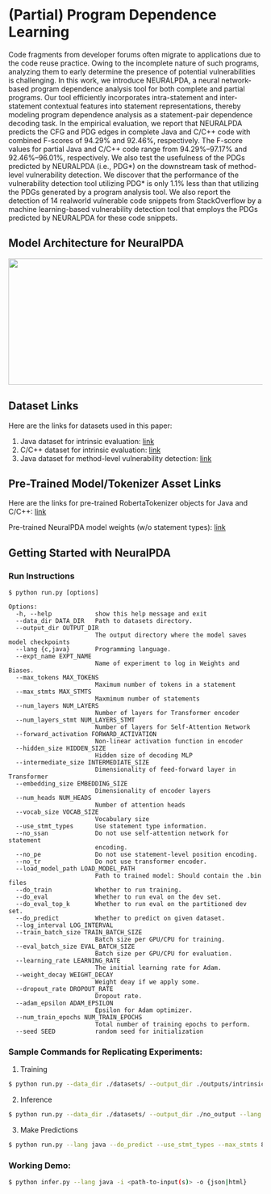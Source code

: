 # (Partial) Program Dependence Learning
Code fragments from developer forums often migrate to applications due to the code reuse practice. Owing to the incomplete nature of such programs, analyzing them to early determine the presence of potential vulnerabilities is challenging. In this work, we introduce NEURALPDA, a neural network-based program dependence analysis tool for both complete and partial programs. Our tool efficiently incorporates intra-statement and inter-statement contextual features into statement representations, thereby modeling program dependence analysis as a statement-pair dependence decoding task. In the empirical evaluation, we report that NEURALPDA predicts the CFG and PDG edges in complete Java and C/C++ code with combined F-scores of 94.29% and 92.46%, respectively. The F-score values for partial Java and C/C++ code range from 94.29%–97.17% and 92.46%–96.01%, respectively. We also test the usefulness of the PDGs predicted by NEURALPDA (i.e., PDG*) on the downstream task of method-level vulnerability detection. We discover that the performance of the vulnerability detection tool utilizing PDG* is only 1.1% less than that utilizing the PDGs generated by a program analysis tool. We also report the detection of 14 realworld vulnerable code snippets from StackOverflow by a machine learning-based vulnerability detection tool that employs the PDGs predicted by NEURALPDA for these code snippets.


## Model Architecture for NeuralPDA
<p align="center">
<img width="750" height="250" src="https://github.com/aashishyadavally/NeuralPDA/blob/main/figures/architecture.jpg">
</p>


## Dataset Links
Here are the links for datasets used in this paper:
  1. Java dataset for intrinsic evaluation: [link](https://drive.google.com/drive/folders/1WQQEmE6xpPD-fZBBxf0-4VFy-msVeh1O?usp=sharing)
  2. C/C++ dataset for intrinsic evaluation: [link](https://drive.google.com/drive/folders/1Vwrk4cFYpjB_C0FSIFmPX89cPFCtm1QB?usp=sharing)
  3. Java dataset for method-level vulnerability detection: [link](https://drive.google.com/drive/folders/1LVlQJz4sXkByJS9FUW61ecSv_jWI75E_?usp=sharing)


## Pre-Trained Model/Tokenizer Asset Links
Here are the links for pre-trained RobertaTokenizer objects for Java and C/C++: [link](https://drive.google.com/drive/folders/1dHqeBJ_Wq1Lv03j5Onjpth4OuUiFFhTA?usp=share_link)

Pre-trained NeuralPDA model weights (w/o statement types): [link](https://drive.google.com/drive/folders/1mIdQU7wvihsLbMFQStB8YxlS3OA0LKGV?usp=share_link)


## Getting Started with NeuralPDA
### Run Instructions
  
```
$ python run.py [options]

Options:
  -h, --help            show this help message and exit
  --data_dir DATA_DIR   Path to datasets directory.
  --output_dir OUTPUT_DIR
                        The output directory where the model saves model checkpoints
  --lang {c,java}       Programming language.
  --expt_name EXPT_NAME
                        Name of experiment to log in Weights and Biases.
  --max_tokens MAX_TOKENS
                        Maximum number of tokens in a statement
  --max_stmts MAX_STMTS
                        Maxmimum number of statements
  --num_layers NUM_LAYERS
                        Number of layers for Transformer encoder
  --num_layers_stmt NUM_LAYERS_STMT
                        Number of layers for Self-Attention Network
  --forward_activation FORWARD_ACTIVATION
                        Non-linear activation function in encoder
  --hidden_size HIDDEN_SIZE
                        Hidden size of decoding MLP
  --intermediate_size INTERMEDIATE_SIZE
                        Dimensionality of feed-forward layer in Transformer
  --embedding_size EMBEDDING_SIZE
                        Dimensionality of encoder layers
  --num_heads NUM_HEADS
                        Number of attention heads
  --vocab_size VOCAB_SIZE
                        Vocabulary size
  --use_stmt_types      Use statement type information.
  --no_ssan             Do not use self-attention network for statement
                        encoding.
  --no_pe               Do not use statement-level position encoding.
  --no_tr               Do not use transformer encoder.
  --load_model_path LOAD_MODEL_PATH
                        Path to trained model: Should contain the .bin files
  --do_train            Whether to run training.
  --do_eval             Whether to run eval on the dev set.
  --do_eval_top_k       Whether to run eval on the partitioned dev set.
  --do_predict          Whether to predict on given dataset.
  --log_interval LOG_INTERVAL
  --train_batch_size TRAIN_BATCH_SIZE
                        Batch size per GPU/CPU for training.
  --eval_batch_size EVAL_BATCH_SIZE
                        Batch size per GPU/CPU for evaluation.
  --learning_rate LEARNING_RATE
                        The initial learning rate for Adam.
  --weight_decay WEIGHT_DECAY
                        Weight deay if we apply some.
  --dropout_rate DROPOUT_RATE
                        Dropout rate.
  --adam_epsilon ADAM_EPSILON
                        Epsilon for Adam optimizer.
  --num_train_epochs NUM_TRAIN_EPOCHS
                        Total number of training epochs to perform.
  --seed SEED           random seed for initialization

``` 

### Sample Commands for Replicating Experiments:
1. Training
```bash
$ python run.py --data_dir ./datasets/ --output_dir ./outputs/intrinsic/java_8 --lang java --do_train --use_stmt_types --max_stmts 8 --expt_name intrinsic-java-8
```

2. Inference
```bash
$ python run.py --data_dir ./datasets/ --output_dir ./no_output --lang java --do_eval --use_stmt_types --max_stmts 8 --load_model_path ./outputs/intrinsic/java_8/Epoch_4/model.ckpt
```

3. Make Predictions
```bash
$ python run.py --lang java --do_predict --use_stmt_types --max_stmts 8 --load_model_path ./outputs/intrinsic/java_8/Epoch_4/model.ckpt
```

### Working Demo:
```bash
$ python infer.py --lang java -i <path-to-input(s)> -o {json|html}
```
